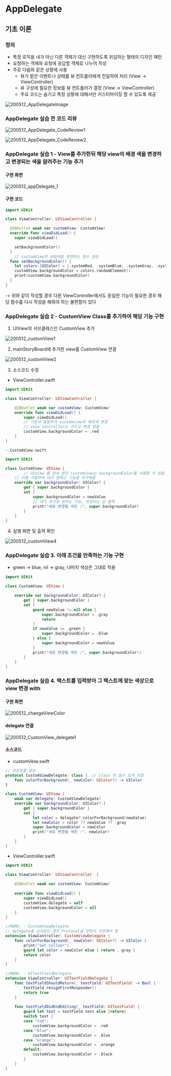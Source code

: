 # AppDelegate 

## 기초 이론

### 정의 

- 특정 로직을 내가 아닌 다른 객체가 대신 구현하도록 위임하는 형태의 디자인 패턴
- 요청하는 객체와 요청에 응답할 객체로 나누어 작성
- 주로 다음와 같은 상황에 사용
  - 뷰가 밭은 이벤트나 상태를 뷰 컨트롤러에게 전달하여 처리 (View -> ViewController)
  - 뷰 구성에 필요한 정보를 뷰 컨트롤러가 결정 (View -> ViewController)
  - 주요 코드는 숨기고 특정 상황에 대해서만 커스터마이징 할 수 있도록 제공

![200512_AppDelegateImage](../image/200512/200512_AppDelegateImage.png)



### AppDelegate 실습 전 코드 리뷰

![200512_AppDelegate_CodeReview1](../image/200512/200512_AppDelegate_CodeReview1.png)

![200512_AppDelegate_CodeReview2](../image/200512/200512_AppDelegate_CodeReview2.png)

### AppDelegate 실습 1 - View를 추가한뒤 해당 view의 배경 색을 변경하고 변경되는 색을 알려주는 기능 추가

#### 구현 화면

![200512_appDelegate_1](/Users/kimkwangsoo/Document/dev/FastCampus_IOS_school/TIL/image/200512/200512_appDelegate_1.png)

#### 구현 코드

```swift
import UIKit

class ViewController: UIViewController {

  @IBOutlet weak var customView: CustomView!
  override func viewDidLoad() {
    super.viewDidLoad()

    setBackgroundColor()
  }
	// customView의 바탕색을 변경하는 함수 생성
  func setBackgroundColor() {
    let colors:[UIColor] = [.systemRed, .systemBlue, .systemGray, .systemPink]
    customView.backgroundColor = colors.randomElement()
    print(customView.backgroundColor)
  }
}
```

-> 위와 같이 작성할 경우 다른 ViewController에서도 동일한 기능이 필요한 경우 해당 함수를 다시 작성을 해줘야 하는 불편함이 있다

### AppDelegate 실습 2 - CustomView Class를 추가하여 해당 기능 구현

1. UIView의 서브클레스인 CustomView 추가

![200512_customView1](../image/200512/200512_customView1.png)

2. mainStoryBoard에 추가한 view를 CustomView 연결

![200512_customView2](../image/200512/200512_customView2.png)

3. 소스코드 수정

- ViewController.swift

```swift
import UIKit

class ViewController: UIViewController {

    @IBOutlet weak var customView: CustomView!
    override func viewDidLoad() {
        super.viewDidLoad()
        // 기존과 동일하게 customview의 배경색 변경
      	// veiw controller는 코드상 변경 없음
        customView.backgroundColor = .red
    }
}
```

	- CustomView.swift

```swift
import UIKit

class CustomView: UIView {
		// UIView 를 상속 받은 CustomView는 backgroundColor를 사용할 수 있음
  	// 이를 이용하여 내가 원하는 기능을 추가해줌
    override var backgroundColor: UIColor? {
        get { super.backgroundColor }
        set {
            super.backgroundColor = newValue
          	// 내가 추가로 원하는 기능, 변경되는 값 출력
            print("새로 변경될 색은 :", super.backgroundColor)
        }
    }
}
```

4. 실행 화면 및 출력 확인

![200512_customView4](/Users/kimkwangsoo/Document/dev/FastCampus_IOS_school/TIL/image/200512/200512_customView4.png)



### AppDelegate 실습 3. 아래 조건을 만족하는 기능 구현

- green -> blue, nil -> gray, 나머지 색상은 그대로 적용

```swift
import UIKit

class CustomView: UIView {

    override var backgroundColor: UIColor? {
        get { super.backgroundColor }
        set {
            guard newValue != nil else {
                super.backgroundColor = .gray
                return
            }
            if newValue == .green {
                super.backgroundColor = .blue
            } else {
                super.backgroundColor = newValue
            }
            print("새로 변경될 색은 :", super.backgroundColor!)
        }
    }
}
```



### AppDelegate 실습 4. 택스트를 입력받아 그 택스트에 맞는 색상으로 view 변경 with

#### 구현 화면

![200512_changeViewColor](../image/200512/200512_changeViewColor.gif)

#### delegate 연결

![200512_CustomView_delegate1](../image/200512/200512_CustomView_delegate1.png)

#### 소스코드 

- customVeiw.swift

```swift
// 프로토콜 생성
protocol CustomViewDelegate: class {  // class 만 쓸수 있게 지정
    func colorForBackground(_ newColor: UIColor?) -> UIColor
}

class CustomView: UIView {
    weak var delegate: CustomViewDelegate?
    override var backgroundColor: UIColor? {
        get { super.backgroundColor }
        set {
            let color = delegate?.colorForBackground(newValue)
            let newColor = color ?? newValue ?? .gray
            super.backgroundColor = newColor
            print("새로 변경될 색은 :", newColor)
        }
    }
}
```

- ViewController.swift

```swift
import UIKit

class ViewController: UIViewController  {
    
    @IBOutlet weak var customView: CustomView!
    
    override func viewDidLoad() {
        super.viewDidLoad()
        customView.delegate = self
        customView.backgroundColor = nil
    }
}

//MARK: - CustomViewDelegate
// delegate를 상속받는 경우 Protocol을 반듯이 지정해야 함
extension ViewController: CustomViewDelegate {
    func colorForBackground(_ newColor: UIColor?) -> UIColor {
        print("set colloer")
        guard let color = newColor else { return . gray }
        return color
    }
}

//MARK: - UITextFieldDelegate
extension ViewController: UITextFieldDelegate {
    func textFieldShouldReturn(_ textField: UITextField) -> Bool {
        textField.resignFirstResponder()
        return true
    }
    
    func textFieldDidEndEditing(_ textField: UITextField) {
        guard let text = textField.text else {return}
        switch text {
        case "red":
            customView.backgroundColor = .red
        case "blue":
            customView.backgroundColor = .blue
        case "orange":
            customView.backgroundColor = .orange
        default:
            customView.backgroundColor = .black
        }
    }
}

```

